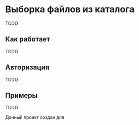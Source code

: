 # Выборка файлов из каталога
TODO

## Как работает
TODO

## Авторизация
TODO

## Примеры
TODO

Данный проект создан для 
